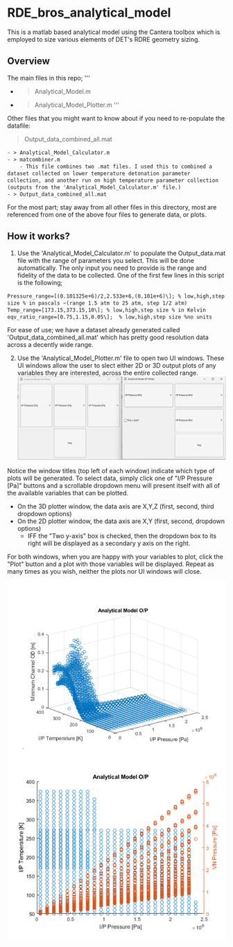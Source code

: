 # RDE_bros_analytical_model
This is a matlab based analytical model using the Cantera toolbox which is employed to size various elements of DET's RDRE geometry sizing. 

## Overview
The main files in this repo;
'''
- > Analytical_Model.m
- > Analytical_Model_Plotter.m
'''

Other files that you might want to know about if you need to re-populate the datafile:
> Output_data_combined_all.mat
```
- > Analytical_Model_Calculator.m
- > matcombiner.m
    - This file combines two .mat files. I used this to combined a dataset collected on lower temperature detonation parameter collection, and another run on high temperature parameter collection (outputs from the 'Analytical_Model_Calculator.m' file.)
- > Output_data_combined_all.mat
```

For the most part; stay away from all other files in this directory, most are referenced from one of the above four files to generate data, or plots. 

## How it works?

1. Use the 'Analytical_Model_Calculator.m' to populate the Output_data.mat file with the range of parameters you select. This will be done automatically. The only input you need to provide is the range and fidelity of the data to be collected. One of the first few lines in this script is the following; 

```
Pressure_range=[(0.101325e+6)/2,2.533e+6,(0.101e+6)\]; % low,high,step size % in pascals ~(range 1.5 atm to 25 atm, step 1/2 atm)
Temp_range=[173.15,373.15,10\]; % low,high,step size % in Kelvin
eqv_ratio_range=[0.75,1.15,0.05\];  % low,high,step size %no units
```

For ease of use; we have a dataset already generated called 'Output_data_combined_all.mat' which has pretty good resolution data across a decently wide range.

2. Use the 'Analytical_Model_Plotter.m' file to open two UI windows. These UI windows allow the user to slect either 2D or 3D output plots of any variables they are interested, across the entire collected range.
![Plotter UI windows](Assets/PlotterUI_windows.png)

Notice the window titles (top left of each window) indicate which type of plots will be generated. To select data, simply click one of "I/P Pressure [Pa\]" buttons and a scrollable dropdown menu will present itself with all of the available variables that can be plotted. 

- On the 3D plotter window, the data axis are X,Y,Z (first, second, third dropdown options)
- On the 2D plotter window, the data axis are X,Y (first, second, dropdown options)
    - IFF the "Two y-axis" box is checked, then the dropdown box to its right will be displayed as a secondary y axis on the right.

For both windows, when you are happy with your variables to plot, click the "Plot" button and a plot with those variables will be displayed. Repeat as many times as you wish, neither the plots nor UI windows will close.

![3D Plot example](Assets/3D_ip_temp_pressure_channelOD.png)
![2D 2 axis plot example](Assets/IP_Temp_pressure_VN_pressure.png)
